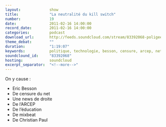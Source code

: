```yaml
---
layout:             show
title:              "La neutralité du kill switch"
number:             19
date:               2011-02-16 14:00:00
record_date:        2011-02-16 14:00:00
categories:         podcast
download_url:       http://feeds.soundcloud.com/stream/83392068-poligeek-poligeek19.mp3
theme_debat:        ""
duration:           "1:19:07"
keywords:           politique, technologie, besson, censure, arcep, net neutralité, neutrality
soundclound_id:     "83392068"
hosting:            soundcloud
excerpt_separator:  "<!--more-->"
---
```



On y cause :

- Eric Besson
- De censure du net
- Une news de droite
- De l’ARCEP
- De l’éducation
- De mixbeat
- De Christian Paul
